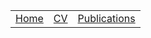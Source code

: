 <link href="site.css" rel="stylesheet"></link>
<table class="nav-table"> 
  <tr>
    <td><a href="/pages/home" class="active" >Home</a></td>
    <td><a href="/pages/cv/cv.html">CV</a></td>
    <td><a href="/pages/pubs">Publications</a></td>
  </tr>
</table>

